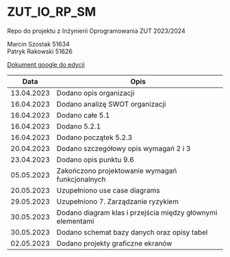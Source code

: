 # ZUT_IO_RP_SM
Repo do projektu z Inżynierii Oprogramowania ZUT 2023/2024

Marcin Szostak 51634
<br />
Patryk Rakowski 51626

<a href="https://docs.google.com/document/d/1FbRA8y37FqFYfiWtlNL6tlgJVW3mrItO/edit?usp=sharing&ouid=115831447951956322286&rtpof=true&sd=true">Dokument google do edycji</a>

| Data | Opis                                            |
| ---- |-------------------------------------------------|
| 13.04.2023 | Dodano opis organizacji |
| 16.04.2023 | Dodano analizę SWOT organizacji |
| 16.04.2023 | Dodano całe 5.1 |
| 16.04.2023 | Dodano 5.2.1 |
| 16.04.2023 | Dodano początek 5.2.3 |
| 20.04.2023 | Dodano szczegółowy opis wymagań 2 i 3 |
| 23.04.2023 | Dodano opis punktu 9.6 |
| 05.05.2023 | Zakończono projektowanie wymagań funkcjonalnych |
| 20.05.2023 | Uzupełniono use case diagrams |   
| 29.05.2023 | Uzupełniono 7. Zarządzanie ryzykiem |
| 30.05.2023 | Dodano diagram klas i przejścia między głównymi elementami |
| 30.05.2023 | Dodano schemat bazy danych oraz opisy tabel |
| 02.05.2023 | Dodano projekty graficzne ekranów |
